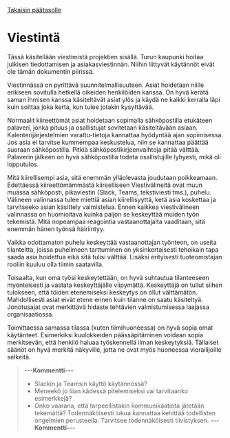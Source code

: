 [Takaisin päätasolle](./README.md)

# Viestintä

Tässä käsitellään viestimistä projektien sisällä. Turun kaupunki
hoitaa julkisen tiedottamisen ja asiakasviestinnän. Niihin liittyvät
käytännöt eivät ole tämän dokumentin piirissä.

Viestinnässä on pyrittävä suunnitelmallisuuteen. Asiat hoidetaan
niille erikseen sovitulla hetkellä oikeiden henkilöiden kanssa. On
hyvä kerätä saman ihmisen kanssa käsiteltävät asiat ylös ja käydä ne
kaikki kerralla läpi kuin soittaa joka kerta, kun tulee jotakin
kysyttävää.

Normaalit kiireettömät asiat hoidetaan sopimalla sähköpostilla
etukäteen palaveri, jonka pituus ja osallistujat sovitetaan
käsiteltävään asiaan. Kalenterijärjestelmien varattu-tietoja kannattaa
hyödyntää ajan sopimisessa. Jos asia ei tarvitse kummempaa
keskustelua, niin se kannattaa päättää suoraan sähköpostilla. Pitkiä
sähköpostikirjeenvaihtoja pitää välttää. Palaverin jälkeen on hyvä
sähköpostilla todeta osallistujille lyhyesti, mikä oli lopputulos.

Mitä kiirellisempi asia, sitä enemmän ylläolevasta joudutaan
poikkeamaan. Edettäessä kiireettömämmästä kiireelliseen
Viestivälineitä ovat muun muassa sähköposti, pikaviestin (Slack,
Teams, tekstiviesti tms.), puhelu. Välineen valinnassa tulee miettiä
asian kiirellisyyttä, ketä asia koskettaa ja tarvitseeko asian
käsittely valmistelua. Ennen kaikkea viestivälineen valinnassa on
huomioitava kuinka paljon se keskeyttää muiden työn tekemistä. Mitä
nopeampaa reagointia vastaanottajalta vaaditaan, sitä enemmän hänen
työnsä häiriintyy.

Vaikka odottamaton puhelu keskeyttää vastaanottajan työnteon,
on useita tilanteitta, joissa puhelimeen tarttuminen on
yksinkertaisesti tehoikain tapa saada asia hoidettua eikä sitä tulisi
välttää. Lisäksi erityisesti tuoteomistajan rooliin kuuluu olla tiimin
saatavilla.

Toisaalta, kun oma työsi keskeytettään, on hyvä suhtautua tilanteeseen
myönteisesti ja vastata keskeyttäjälle viipymättä. Keskeyttäjä on
tullut siihen tulokseen, että töiden etenemiseksi keskeytys on ollut
välttämätön. Mahdollisesti asiat eivät etene ennen kuin tilanne on
saatu käsiteltyä. Jonotusajat ovat merkittävä hidaste tehtävien
valmistumisessa laajassa organisaatiossa.

Toimittaessa samassa tilassa (kuten tiimihuoneessa) on hyvä sopia omat
käytänteet. Esimerkiksi kuulokkeiden päässäpitäminen voidaan sopia
merkitsevän, että henkilö haluaa työskennellä ilman
keskeytyksiä. Tällaiset säänöt on hyvä merkitä näkyville, jotta ne
ovat myös huoneessa vierailijoille selkeitä.


> **---Kommentti---**
>
>  - Slackin ja Teamsin käyttö käytännössä?
>  - Meneekö jo liian kädessä pitelemiseksi vai tarvitaanko esimerkkejä?
>  - Onko vaarana, että tarpeellistakin kommunikaatiota jätetään
>    tekemättä? Todennäköisesti lukua kannattaa kehittää todellisten
>    ongelmien perusteella.
> Tarvitsee todennäköisesti tiivistyksen.
> **---Kommentti---**
